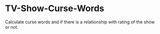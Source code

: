 # TV-Show-Curse-Words
Calculate curse words and if there is a relationship with rating of the show or not.
